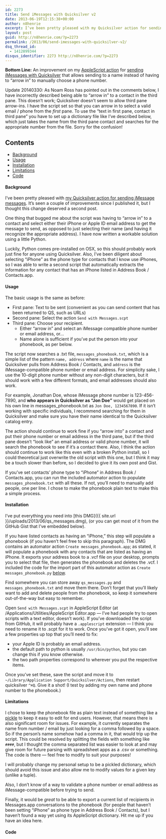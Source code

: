 ```yaml
---
id: 2273
title: Send iMessages with Quicksilver v2
date: 2013-06-19T12:15:38+00:00
author: n8henrie
excerpt: I’ve been pretty pleased with my Quicksilver action for sending iMessage messages. It’s seen a couple of improvements since I published it, but I thought this change deserved a second post.
layout: post
guid: http://n8henrie.com/?p=2273
permalink: /2013/06/send-imessages-with-quicksilver-v2/
dsq_thread_id:
  - 1412899344
disqus_identifier: 2273 http://n8henrie.com/?p=2273
---
```

**Bottom Line:** An improvement on my [AppleScript action](http://n8henrie.com/2013/03/template-for-writing-quicksilver-actions-in-applescript/) for [sending iMessages with Quicksilver](http://n8henrie.com/2013/04/send-imessage-messages-with-quicksilver/) that allows sending to a name instead of having to &#8220;arrow in&#8221; to manually choose a phone number.<!--more-->

Update 20140330: As Noam Ross has pointed out in the comments below, I have incorrectly described being able to &#8220;arrow in&#8221; to a contact in the third pane. This doesn&#8217;t work; Quicksilver doesn&#8217;t seem to allow third pane arrow-ins. I have the script set so that you can arrow in to select a valid email / phone from the _first_ pane. To use the &#8220;text in first pane, contact in third pane&#8221; you have to set up a dictionary file like I&#8217;ve described below, which just takes the name from the third pane contact and searches for the appropriate number from the file. Sorry for the confusion!

## Contents

  * [Background](#Background)
  * [Usage](#Usage)
  * [Installation](#Installation)
  * [Limitations](#Limitations)
  * [Code](#Code)

#### Background<a id="Background"></a>

I&#8217;ve been pretty pleased with [my Quicksilver action for sending iMessage messages](http://n8henrie.com/2013/04/send-imessage-messages-with-quicksilver/). It&#8217;s seen a couple of improvements since I published it, but I thought this change deserved a second post.

One thing that bugged me about the script was having to &#8220;arrow in&#8221; to a contact and select either their iPhone or Apple ID email address to get the message to send, as opposed to just selecting their name (and having it recognize the appropriate address). I have now written a workable solution using a little Python.

Luckily, Python comes pre-installed on OSX, so this should probably work just fine for anyone using Quicksilver. Also, I&#8217;ve been diligent about selecting &#8220;iPhone&#8221; as the phone type for contacts that I know use iPhones, so I was able to write a second script that automatically extracts the information for any contact that has an iPhone listed in Address Book / Contacts.app.

#### Usage<a id="Usage"></a>

The basic usage is the same as before:

  * First pane: Text to be sent (convenient as you can send content that has been returned to QS, such as URLs)
  * Second pane: Select the action `Send with Messages.scpt`
  * Third pane: Choose your recipient.
      * Either &#8220;arrow in&#8221; and select an iMessage compatible phone number or email address, or&#8230;
      * Name alone is sufficient if you&#8217;ve put the person into your phonebook, as per below.

The script now searches a .txt file, `messages_phonebook.txt`, which is a simple list of the pattern `name, address` where `name` is the name that Quicksilver pulls from Address Book / Contacts, and `address` is the iMessage-compatible phone number or email address. For simplicity sake, I use the 10-digit phone number without any non-digit characters, but it should work with a few different formats, and email addresses should also work.

For example, Jonathan Doe, whose iMessage phone number is 123-456-7890, and **who appears in Quicksilver as &#8220;Jon Doe&#8221;** would get placed on his own line in messages_phonebook.txt as `Jon Doe, 1234567890`. If it isn&#8217;t working with specific individuals, I recommend searching for them in Quicksilver and make sure you have their name identical to the Quicksilver catalog entry.

The action should continue to work fine if you &#8220;arrow into&#8221; a contact and put their phone number or email address in the third pane, but if the third pane doesn&#8217;t &#8220;look like&#8221; an email address or valid phone number, it will search the phonebook to see if it&#8217;s a contact there. Also, I think the action should continue to work like this even with a broken Python install, so I could theoretical just overwrite the old script with this one, but I think it may be a touch slower than before, so I decided to give it its own post and Gist.

If you&#8217;ve set contacts&#8217; phone type to &#8220;iPhone&#8221; in Address Book / Contacts.app, you can run the included automator action to populate `messages_phonebook.txt` with all these. If not, you&#8217;ll need to manually add people, one per line. I chose to make the phonebook plain text to make this a simple process.

#### Installation<a id="Installation"></a>

I&#8217;ve put everything you need into [this DMG]({{ site.url }}/uploads/2013/06/qs_messages.dmg), (or you can get most of it from the GitHub Gist that I&#8217;ve embedded below).

If you have listed contacts as having an &#8220;iPhone,&#8221; this step will populate a phonebook (if you haven&#8217;t feel free to skip this paragraph). The DMG contains an automator action `Create messages_phonebook.app`; as stated, it will populate a phonebook with any contacts that are listed as having an iPhone. It exports your address book to a .vcf file on your desktop, prompts you to select that file, then generates the phonebook and deletes the .vcf. I included the code for the import part of this automator action as `Create messages_phonebook.py` [below](#Code).

Find somewhere you can store away `qs_messages.py` and `messages_phonebook.txt` and move them there. Don&#8217;t forget that you&#8217;ll likely want to add and delete people from the phonebook, so keep it somewhere out-of-the-way but easy to remember.

Open `Send with Messages.scpt` in AppleScript Editor (at /Applications/Utilities/AppleScript Editor.app &#8212; I&#8217;ve had people try to open scripts with a text editor, doesn&#8217;t work). If you&#8217;ve downloaded the script from GitHub, it will probably have a `.applescript` extension &#8212; I think you need to rename it to .scpt for it to work. Once you&#8217;ve got it open, you&#8217;ll see a few properties up top that you&#8217;ll need to fix:

  * your Apple ID is probably an email address.
  * the default path to python is usually `/usr/bin/python`, but you can change this if you know otherwise.
  * the two path properties correspond to wherever you put the respective items.

Once you&#8217;ve set these, save the script and move it to `~/Library/Application Support/Quicksilver/Actions`, then restart quicksilver `^⌘Q`. Give it a shot! (I test by adding my own name and phone number to the phonebook.)

#### Limitations<a id="Limitations"></a>

I chose to keep the phonebook file as plain text instead of something like a <a target="_blank" href="http://docs.python.org/2/library/pickle.html">pickle</a> to keep it easy to edit for end users. However, that means there is also significant room for issues. For example, it currently separates the name from number / email by just looking for a comma followed by a space. So if the person&#8217;s name somehow had a comma in it, that would trip up the script. This could be resolved by splitting the fields with something like `####`, but I thought the comma separated list was easier to look at and may give room for future parsing with spreadsheet apps as a .csv or something. The code is there &#8212; feel free to modify to suit your purposes!

I will probably change my personal setup to be a pickled dictionary, which should avoid this issue and also allow me to modify values for a given key (unlike a tuple).

Also, I don&#8217;t know of a way to validate a phone number or email address as iMessage-compatible before trying to send.

Finally, it would be _great_ to be able to export a current list of recipients in Messages.app conversations to the phonebook (for people that haven&#8217;t been setting &#8220;iPhone&#8221; as phone type in Address Book / Contacts), but I haven&#8217;t found a way yet using its AppleScript dictionary. Hit me up if you have an idea here.

#### Code<a id="Code"></a>
